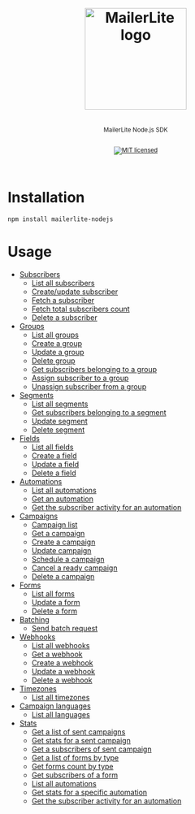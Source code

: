 <div align="center">
  <h1>
    <br/>
    <a href="https://www.mailerlite.com"><img src="https://www.mailerlite.com/assets/SEO/mailerlite.png" alt="MailerLite logo" width="200px"/></a>
    <br />
  </h1>
  <sup>
    <br />
    MailerLite Node.js SDK
    <br />
    <br />

[![MIT licensed](https://img.shields.io/badge/license-MIT-blue.svg)](./LICENSE.md)

  </sup>
  <br />
</div>


# Installation

```bash
npm install mailerlite-nodejs
```

# Usage
- [Subscribers](src/modules/subscribers/README.md)
    * [List all subscribers](src/modules/subscribers/README.md#list-all-subscribers)
    * [Create/update subscriber](src/modules/subscribers/README.md#createupdate-subscriber)
    * [Fetch a subscriber](src/modules/subscribers/README.md#fetch-a-subscriber)
    * [Fetch total subscribers count](src/modules/subscribers/README.md#fetch-total-subscribers-count)
    * [Delete a subscriber](src/modules/subscribers/README.md#delete-a-subscriber)
- [Groups](src/modules/groups/README.md)
    * [List all groups](src/modules/groups/README.md#list-all-groups)
    * [Create a group](src/modules/groups/README.md#create-a-group)
    * [Update a group](src/modules/groups/README.md#update-a-group)
    * [Delete group](src/modules/groups/README.md#delete-group)
    * [Get subscribers belonging to a group](src/modules/groups/README.md#get-subscribers-belonging-to-a-group)
    * [Assign subscriber to a group](src/modules/groups/README.md#assign-subscriber-to-a-group)
    * [Unassign subscriber from a group](src/modules/groups/README.md#unassign-subscriber-from-a-group)
- [Segments](src/modules/segments/README.md)
    * [List all segments](src/modules/segments/README.md#list-all-segments)
    * [Get subscribers belonging to a segment](src/modules/segments/README.md#get-subscribers-belonging-to-a-segment)
    * [Update segment](src/modules/segments/README.md#update-segment)
    * [Delete segment](src/modules/segments/README.md#delete-segment)
- [Fields](src/modules/fields/README.md)
    * [List all fields](src/modules/fields/README.md#list-all-fields)
    * [Create a field](src/modules/fields/README.md#create-a-field)
    * [Update a field](src/modules/fields/README.md#update-a-field)
    * [Delete a field](src/modules/fields/README.md#delete-a-field)
- [Automations](src/modules/automations/README.md)
    * [List all automations](src/modules/automations/README.md#list-all-automations)
    * [Get an automation](src/modules/automations/README.md#get-an-automation)
    * [Get the subscriber activity for an automation](src/modules/automations/README.md#get-the-subscriber-activity-for-an-automation)
- [Campaigns](src/modules/campaigns/README.md)
    * [Campaign list](src/modules/campaigns/README.md#campaign-list)
    * [Get a campaign](src/modules/campaigns/README.md#get-a-campaign)
    * [Create a campaign](src/modules/campaigns/README.md#create-a-campaign)
    * [Update campaign](src/modules/campaigns/README.md#update-campaign)
    * [Schedule a campaign](src/modules/campaigns/README.md#schedule-a-campaign)
    * [Cancel a ready campaign](src/modules/campaigns/README.md#cancel-a-ready-campaign)
    * [Delete a campaign](src/modules/campaigns/README.md#delete-a-campaign)
- [Forms](src/modules/forms/README.md)
    * [List all forms](src/modules/forms/README.md#list-all-forms)
    * [Update a form](src/modules/forms/README.md#update-a-form)
    * [Delete a form](src/modules/forms/README.md#delete-a-form)
- [Batching](src/modules/batches/README.md)
    * [Send batch request](src/modules/batches/README.md#send-batch-request)
- [Webhooks](src/modules/webhooks/README.md)
    * [List all webhooks](src/modules/webhooks/README.md#list-all-webhooks)
    * [Get a webhook](src/modules/webhooks/README.md#get-a-webhook)
    * [Create a webhook](src/modules/webhooks/README.md#create-a-webhook)
    * [Update a webhook](src/modules/webhooks/README.md#update-a-webhook)
    * [Delete a webhook](src/modules/webhooks/README.md#delete-a-webhook)
- [Timezones](src/modules/timezones/README.md)
    * [List all timezones](src/modules/timezones/README.md#list-all-timezones)
- [Campaign languages](src/modules/languages/README.md)
    * [List all languages](src/modules/languages/README.md#list-all-languages)
- [Stats](src/modules/stats/README.md)
    * [Get a list of sent campaigns](src/modules/stats/README.md#get-a-list-of-sent-campaigns)
    * [Get stats for a sent campaign](src/modules/stats/README.md#get-stats-for-a-sent-campaign)
    * [Get a subscribers of sent campaign](src/modules/stats/README.md#get-a-subscribers-of-sent-campaign)
    * [Get a list of forms by type](src/modules/stats/README.md#get-a-list-of-forms-by-type)
    * [Get forms count by type](src/modules/stats/README.md#get-forms-count-by-type)
    * [Get subscribers of a form](src/modules/stats/README.md#get-subscribers-of-a-form)
    * [List all automations](src/modules/stats/README.md#list-all-automations)
    * [Get stats for a specific automation](src/modules/stats/README.md#get-stats-for-a-specific-automation)
    * [Get the subscriber activity for an automation](src/modules/stats/README.md#get-the-subscriber-activity-for-an-automation)
